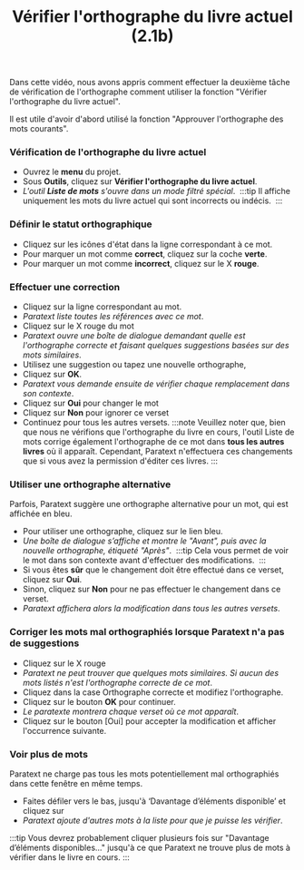 ﻿---
title: Vérifier l'orthographe du livre actuel (2.1b)
---
Dans cette vidéo, nous avons appris comment effectuer la deuxième tâche de vérification de l'orthographe comment utiliser la fonction "Vérifier l'orthographe du livre actuel".

Il est utile d'avoir d'abord utilisé la fonction "Approuver l'orthographe des mots courants".

### Vérification de l'orthographe du livre actuel

-   Ouvrez le **menu** du projet.
-   Sous **Outils**, cliquez sur **Vérifier l'orthographe du livre actuel**.
   - *L'outil **Liste de mots** s'ouvre dans un mode filtré spécial*.
    :::tip
    Il affiche uniquement les mots du livre actuel qui sont incorrects ou indécis.
    :::
### Définir le statut orthographique

-   Cliquez sur les icônes d'état dans la ligne correspondant à ce mot.
-   Pour marquer un mot comme **correct**, cliquez sur la coche **verte**.
-   Pour marquer un mot comme **incorrect**, cliquez sur le X **rouge**.

### Effectuer une correction

-   Cliquez sur la ligne correspondant au mot.
   -  *Paratext liste toutes les références avec ce mot*.
-   Cliquez sur le X rouge du mot
   -  *Paratext ouvre une boîte de dialogue demandant quelle est l'orthographe correcte et faisant quelques suggestions basées sur des mots similaires*.
-   Utilisez une suggestion ou tapez une nouvelle orthographe,
-   Cliquez sur **OK**.
   -  *Paratext vous demande ensuite de vérifier chaque remplacement dans son contexte*.
-   Cliquez sur **Oui** pour changer le mot
-   Cliquez sur **Non** pour ignorer ce verset
-   Continuez pour tous les autres versets.
:::note
Veuillez noter que, bien que nous ne vérifions que l'orthographe du livre en cours, l'outil Liste de mots corrige également l'orthographe de ce mot dans **tous les autres livres** où il apparaît. Cependant, Paratext n'effectuera ces changements que si vous avez la permission d'éditer ces livres.
:::
### Utiliser une orthographe alternative

Parfois, Paratext suggère une orthographe alternative pour un mot, qui est affichée en bleu.

-   Pour utiliser une orthographe, cliquez sur le lien bleu.
   -  *Une boîte de dialogue s’affiche et montre le "Avant", puis avec la nouvelle orthographe, étiqueté "Après"*.
    :::tip
    Cela vous permet de voir le mot dans son contexte avant d'effectuer des modifications.
    :::
-   Si vous êtes **sûr** que le changement doit être effectué dans ce verset, cliquez sur **Oui**.
-   Sinon, cliquez sur **Non** pour ne pas effectuer le changement dans ce verset.
   -  *Paratext affichera alors la modification dans tous les autres versets*.

### Corriger les mots mal orthographiés lorsque Paratext n'a pas de suggestions

-   Cliquez sur le X rouge
   -  *Paratext ne peut trouver que quelques mots similaires. Si aucun des mots listés n'est l'orthographe correcte de ce mot*.
-   Cliquez dans la case Orthographe correcte et modifiez l'orthographe.
-   Cliquez sur le bouton **OK** pour continuer.
   -  *Le paratexte montrera chaque verset où ce mot apparaît*.
-   Cliquez sur le bouton [Oui] pour accepter la modification et afficher l'occurrence suivante.

### Voir plus de mots

Paratext ne charge pas tous les mots potentiellement mal orthographiés dans cette fenêtre en même temps.

-   Faites défiler vers le bas, jusqu'à ‘Davantage d’éléments disponible’ et cliquez sur
   -  *Paratext ajoute d'autres mots à la liste pour que je puisse les vérifier*.

:::tip
Vous devrez probablement cliquer plusieurs fois sur "Davantage d’éléments disponibles…" jusqu'à ce que Paratext ne trouve plus de mots à vérifier dans le livre en cours.
:::